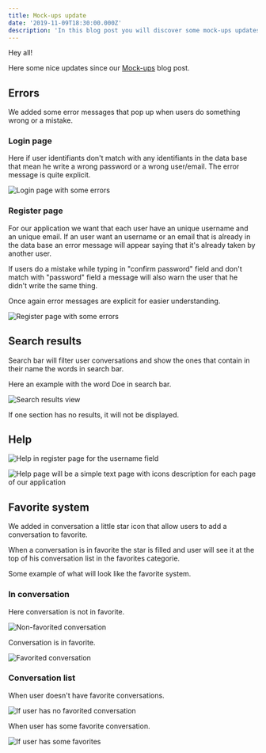 ```yaml
---
title: Mock-ups update
date: '2019-11-09T18:30:00.000Z'
description: 'In this blog post you will discover some mock-ups updates: errors, help and search results.'
---
```


Hey all!

Here some nice updates since our [Mock-ups](/mock-ups/) blog post.

## Errors

We added some error messages that pop up when users do something wrong or a mistake.

### Login page

Here if user identifiants don't match with any identifiants in the data base that mean he write a wrong password or a wrong user/email.
The error message is quite explicit.

![Login page with some errors](mobile_login_errored.png)

### Register page

For our application we want that each user have an unique username and an unique email. If an user want an username or an email that is already in the data base an error message will appear saying that it's already taken by another user.

If users do a mistake while typing in "confirm password" field and don't match with "password" field a message will also warn the user that he didn't write the same thing.

Once again error messages are explicit for easier understanding.

![Register page with some errors](mobile_register_errored.png)

## Search results

Search bar will filter user conversations and show the ones that contain in their name the words in search bar.

Here an example with the word Doe in search bar.

![Search results view](mobile_search.png)

If one section has no results, it will not be displayed.

## Help

![Help in register page for the username field](mobile_register.png)

![Help page will be a simple text page with icons description for each page of our application](desktop_text.png)

## Favorite system

We added in conversation a little star icon that allow users to add a conversation to favorite.

When a conversation is in favorite the star is filled and user will see it at the top of his conversation list in the favorites categorie.

Some example of what will look like the favorite system.

### In conversation

Here conversation is not in favorite.

![Non-favorited conversation](mobile_conversation.png)

Conversation is in favorite.

![Favorited conversation](mobile_conversation_favorited.png)

### Conversation list

When user doesn't have favorite conversations.

![If user has no favorited conversation](mobile_conversations.png)

When user has some favorite conversation.

![If user has some favorites](mobile_conversations_fav.png)
